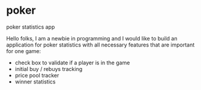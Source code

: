 # poker
poker statistics app

Hello folks,
I am a newbie in programming and I would like to build an application for poker statistics with all necessary features that are important for one game:
- check box to validate if a player is in the game
- initial buy / rebuys tracking
- price pool tracker
- winner statistics
